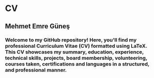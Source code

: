 # CV
## Mehmet Emre Güneş
### Welcome to my GitHub repository! Here, you'll find my professional Curriculum Vitae (CV) formatted using LaTeX. This CV showcases my summary, education, experience, technical skills, projects, board membership, volunteering, courses taken, certifications and languages in a structured, and professional manner. 